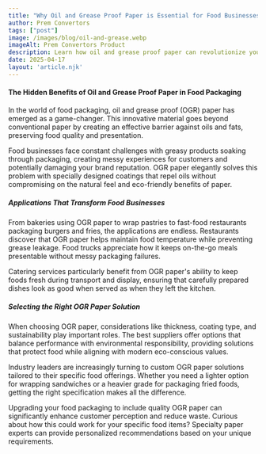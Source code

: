```yaml
---
title: "Why Oil and Grease Proof Paper is Essential for Food Businesses"
author: Prem Convertors
tags: ["post"]
image: /images/blog/oil-and-grease.webp
imageAlt: Prem Convertors Product
description: Learn how oil and grease proof paper can revolutionize your food packaging, prevent leaks, and enhance customer experience with sustainable solutions.
date: 2025-04-17
layout: 'article.njk'
---
```


#### The Hidden Benefits of Oil and Grease Proof Paper in Food Packaging

In the world of food packaging, oil and grease proof (OGR) paper has emerged as a game-changer. This innovative material goes beyond conventional paper by creating an effective barrier against oils and fats, preserving food quality and presentation.

Food businesses face constant challenges with greasy products soaking through packaging, creating messy experiences for customers and potentially damaging your brand reputation. OGR paper elegantly solves this problem with specially designed coatings that repel oils without compromising on the natural feel and eco-friendly benefits of paper.

##### Applications That Transform Food Businesses

From bakeries using OGR paper to wrap pastries to fast-food restaurants packaging burgers and fries, the applications are endless. Restaurants discover that OGR paper helps maintain food temperature while preventing grease leakage. Food trucks appreciate how it keeps on-the-go meals presentable without messy packaging failures.

Catering services particularly benefit from OGR paper's ability to keep foods fresh during transport and display, ensuring that carefully prepared dishes look as good when served as when they left the kitchen.

##### Selecting the Right OGR Paper Solution

When choosing OGR paper, considerations like thickness, coating type, and sustainability play important roles. The best suppliers offer options that balance performance with environmental responsibility, providing solutions that protect food while aligning with modern eco-conscious values.

Industry leaders are increasingly turning to custom OGR paper solutions tailored to their specific food offerings. Whether you need a lighter option for wrapping sandwiches or a heavier grade for packaging fried foods, getting the right specification makes all the difference.

Upgrading your food packaging to include quality OGR paper can significantly enhance customer perception and reduce waste. Curious about how this could work for your specific food items? Specialty paper experts can provide personalized recommendations based on your unique requirements.